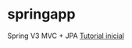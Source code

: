 # springapp

Spring V3 MVC + JPA
<a href="http://www.uv.es/grimo/teaching/SpringMVCv3PasoAPaso/">Tutorial inicial</a>
